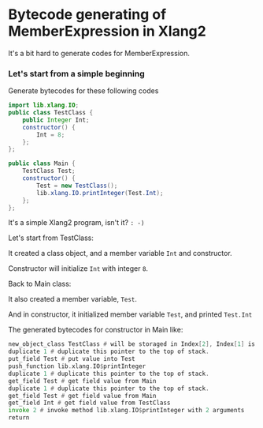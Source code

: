 # Bytecode generating of MemberExpression in Xlang2

It's a bit hard to generate codes for MemberExpression.

### Let's start from a simple beginning

Generate bytecodes for these following codes

```java
import lib.xlang.IO;
public class TestClass {
    public Integer Int;
    constructor() {
        Int = 8;
    };
};

public class Main {
    TestClass Test;
    constructor() {
        Test = new TestClass();
        lib.xlang.IO.printInteger(Test.Int);
    };
};
```

It's a simple Xlang2 program, isn't it? `: -)`

Let's start from TestClass:

It created a class object, and a member variable `Int` and constructor.

Constructor will initialize `Int` with integer `8`.

Back to Main class:

It also created a member variable, `Test`.

And in constructor, it initialized member variable `Test`, and printed `Test.Int`

The generated bytecodes for constructor in Main like:
```asm
new_object_class TestClass # will be storaged in Index[2], Index[1] is this pointer.
duplicate 1 # duplicate this pointer to the top of stack.
put_field Test # put value into Test
push_function lib.xlang.IO$printInteger
duplicate 1 # duplicate this pointer to the top of stack.
get_field Test # get field value from Main
duplicate 1 # duplicate this pointer to the top of stack.
get_field Test # get field value from Main
get_field Int # get field value from TestClass
invoke 2 # invoke method lib.xlang.IO$printInteger with 2 arguments
return 
```